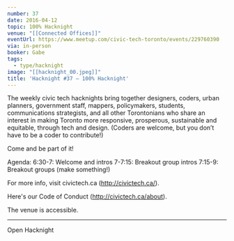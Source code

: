 ```yaml
---
number: 37
date: 2016-04-12
topic: 100% Hacknight
venue: "[[Connected Offices]]"
eventUrl: https://www.meetup.com/civic-tech-toronto/events/229760390
via: in-person
booker: Gabe
tags:
  - type/hacknight
image: "[[hacknight_00.jpeg]]"
title: 'Hacknight #37 – 100% Hacknight'
---
```

The weekly civic tech hacknights bring together designers, coders, urban planners, government staff, mappers, policymakers, students, communications strategists, and all other Torontonians who share an interest in making Toronto more responsive, prosperous, sustainable and equitable, through tech and design. (Coders are welcome, but you don’t have to be a coder to contribute!)

Come and be part of it!

Agenda:
6:30-7: Welcome and intros
7-7:15: Breakout group intros
7:15-9: Breakout groups (make something!)

For more info, visit civictech.ca (http://civictech.ca/).

Here's our Code of Conduct (http://civictech.ca/about).

The venue is accessible.


---

Open Hacknight
